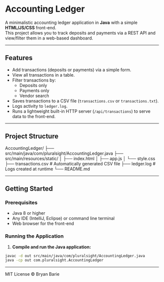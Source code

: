 # Accounting Ledger

A minimalistic accounting ledger application in **Java** with a simple **HTML/JS/CSS** front-end.  
This project allows you to track deposits and payments via a REST API and view/filter them in a web-based dashboard.

---

## Features

- Add transactions (deposits or payments) via a simple form.
- View all transactions in a table.
- Filter transactions by:
    - Deposits only
    - Payments only
    - Vendor search
- Saves transactions to a CSV file (`transactions.csv` or `transactions.txt`).
- Logs activity to `ledger.log`.
- Runs a lightweight built-in HTTP server (`/api/transactions`) to serve data to the front-end.

---

## Project Structure

AccountingLedger/
├── src/main/java/com/pluralsight/AccountingLedger.java 
├── src/main/resources/static/
│ ├── index.html
│ ├── app.js
│ └── style.css
├── transactions.csv # Automatically generated CSV file
├── ledger.log # Logs created at runtime
└── README.md



---

## Getting Started

### Prerequisites

- Java 8 or higher
- Any IDE (IntelliJ, Eclipse) or command line terminal
- Web browser for the front-end

### Running the Application

1. **Compile and run the Java application:**

```bash
javac -d out src/main/java/com/pluralsight/AccountingLedger.java
java -cp out com.pluralsight.AccountingLedger
```


---


MIT License © Bryan Barie
